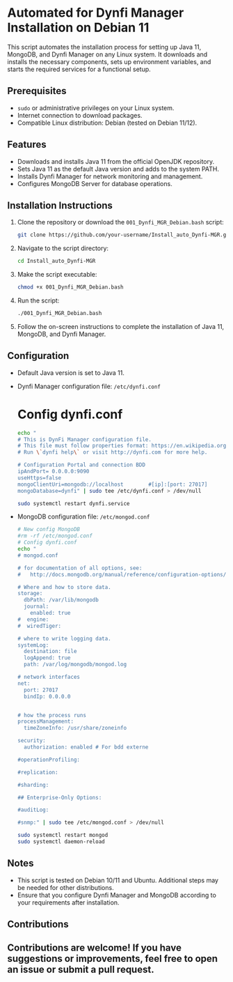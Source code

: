 # Automated for Dynfi Manager Installation on Debian 11

This script automates the installation process for setting up Java 11, MongoDB, and Dynfi Manager on any Linux system. It downloads and installs the necessary components, sets up environment variables, and starts the required services for a functional setup.

## Prerequisites

- `sudo` or administrative privileges on your Linux system.
- Internet connection to download packages.
- Compatible Linux distribution: Debian (tested on Debian 11/12).

## Features

- Downloads and installs Java 11 from the official OpenJDK repository.
- Sets Java 11 as the default Java version and adds to the system PATH.
- Installs Dynfi Manager for network monitoring and management.
- Configures MongoDB Server for database operations.

## Installation Instructions

1. Clone the repository or download the `001_Dynfi_MGR_Debian.bash` script:

    ```bash
    git clone https://github.com/your-username/Install_auto_Dynfi-MGR.git
    ```

2. Navigate to the script directory:

    ```bash
    cd Install_auto_Dynfi-MGR
    ```

3. Make the script executable:

    ```bash
    chmod +x 001_Dynfi_MGR_Debian.bash
    ```

4. Run the script:

    ```bash
    ./001_Dynfi_MGR_Debian.bash
    ```

5. Follow the on-screen instructions to complete the installation of Java 11, MongoDB, and Dynfi Manager.

## Configuration

- Default Java version is set to Java 11.
- Dynfi Manager configuration file: `/etc/dynfi.conf`

  # Config dynfi.conf
  
  ```bash
  echo "
  # This is DynFi Manager configuration file.
  # This file must follow properties format: https://en.wikipedia.org/wiki/.properties.
  # Run \`dynfi help\` or visit http://dynfi.com for more help.

  # Configuration Portal and connection BDD
  ipAndPort= 0.0.0.0:9090
  useHttps=false
  mongoClientUri=mongodb://localhost        #[ip]:[port: 27017]
  mongoDatabase=dynfi" | sudo tee /etc/dynfi.conf > /dev/null

  sudo systemctl restart dynfi.service 
  ```
  
- MongoDB configuration file: `/etc/mongod.conf`

  ```bash
  # New config MongoDB
  #rm -rf /etc/mongod.conf
  # Config dynfi.conf
  echo "
  # mongod.conf

  # for documentation of all options, see:
  #   http://docs.mongodb.org/manual/reference/configuration-options/

  # Where and how to store data.
  storage:
    dbPath: /var/lib/mongodb
    journal:
      enabled: true
  #  engine:
  #  wiredTiger:

  # where to write logging data.
  systemLog:
    destination: file
    logAppend: true
    path: /var/log/mongodb/mongod.log

  # network interfaces
  net:
    port: 27017
    bindIp: 0.0.0.0


  # how the process runs
  processManagement:
    timeZoneInfo: /usr/share/zoneinfo

  security:
    authorization: enabled # For bdd externe

  #operationProfiling:

  #replication:

  #sharding:

  ## Enterprise-Only Options:

  #auditLog:

  #snmp:" | sudo tee /etc/mongod.conf > /dev/null

  sudo systemctl restart mongod
  sudo systemctl daemon-reload
  ```

## Notes

- This script is tested on Debian 10/11 and Ubuntu. Additional steps may be needed for other distributions.
- Ensure that you configure Dynfi Manager and MongoDB according to your requirements after installation.

## Contributions

Contributions are welcome! If you have suggestions or improvements, feel free to open an issue or submit a pull request.
----

